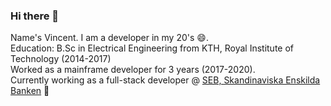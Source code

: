 ### Hi there 👋

<!--
**BullishVince/BullishVince** is a ✨ _special_ ✨ repository because its `README.md` (this file) appears on your GitHub profile.

Here are some ideas to get you started:

- 🔭 I’m currently working on ...
- 🌱 I’m currently learning ...
- 👯 I’m looking to collaborate on ...
- 🤔 I’m looking for help with ...
- 💬 Ask me about ...
- 📫 How to reach me: ...
- 😄 Pronouns: ...
- ⚡ Fun fact: ...
-->
[age]: 2021-1994

Name's Vincent. 
I am a developer in my 20's 😄.  
Education: B.Sc in Electrical Engineering from KTH, Royal Institute of Technology (2014-2017)  
Worked as a mainframe developer for 3 years (2017-2020).  
Currently working as a full-stack developer @ [SEB, Skandinaviska Enskilda Banken](https://sebgroup.com) 🏦  
